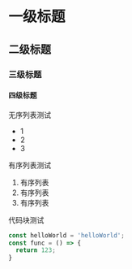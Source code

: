 # 一级标题
## 二级标题
### 三级标题
#### 四级标题

无序列表测试
- 1
- 2
- 3

有序列表测试
1. 有序列表
2. 有序列表
3. 有序列表

代码块测试
```js
const helloWorld = 'helloWorld';
const func = () => {
  return 123;
}
```